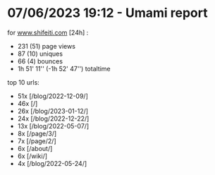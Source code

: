# 07/06/2023 19:12 - Umami report
for www.shifeiti.com [24h] :

 - 231 (51) page views
 - 87 (10) uniques
 - 66 (4) bounces
 - 1h 51' 11'' (-1h 52' 47'') totaltime


top 10 urls:
 - 51x [/blog/2022-12-09/]
 - 46x [/]
 - 26x [/blog/2023-01-12/]
 - 24x [/blog/2022-12-22/]
 - 13x [/blog/2022-05-07/]
 - 8x [/page/3/]
 - 7x [/page/2/]
 - 6x [/about/]
 - 6x [/wiki/]
 - 4x [/blog/2022-05-24/]


